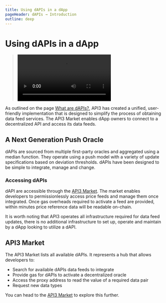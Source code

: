 ```yaml
---
title: Using dAPIs in a dApp
pageHeader: dAPIs → Introduction
outline: deep
---
```


<PageHeader/>

# Using dAPIs in a dApp

> <Video src="https://www.youtube.com/embed/FVI16FAJgjQ"/>

As outlined on the page [What are dAPIs?](/dapis/guides/index.md), API3 has
created a unified, user-friendly implementation that is designed to simplify the
process of obtaining data feed services. The API3 Market enables dApp owners to
connect to a decentralized API and access its data feeds.

## A Next Generation Push Oracle

dAPIs are sourced from multiple first-party oracles and aggregated using a
median function. They operate using a push model with a variety of update
specifications based on deviation thresholds. dAPIs have been designed to be
simple to integrate, manage and change.

### Accessing dAPIs

dAPI are accessible through the [API3 Market](https://market.api3.org/dapis).
The market enables developers to permissionlessly access price feeds and manage
them once integrated. Once gas overheads required to activate a feed are
provided, within minutes price reference data will be readable on-chain.

 <!-- <img src="../assets/images/Managed_dAPI_visual.png" style="width:500px"> -->

It is worth noting that API3 operates all infrastructure required for data feed
updates, there is no additional infrastructure to set up, operate and maintain
by a dApp looking to utilize a dAPI.

## API3 Market

The API3 Market lists all available dAPIs. It represents a hub that allows
developers to:

- Search for available dAPIs data feeds to integrate
- Provide gas for dAPIs to activate a decentralized oracle
- Access the proxy address to read the value of a required data pair
- Request new data types

You can head to the [API3 Market](https://market.api3.org/dapis) to explore this
further.
